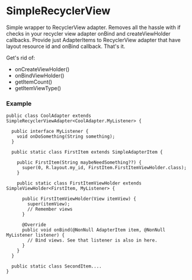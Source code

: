 # SimpleRecyclerView
Simple wrapper to RecyclerView adapter. Removes all the hassle with if checks in your recycler view adapter onBind and createViewHolder callbacks. Provide just AdapterItems to RecyclerView adapter that have layout resource id and onBind callback. That's it.

Get's rid of:
* onCreateViewHolder()
* onBindViewHolder()
* getItemCount()
* getItemViewType()

### Example

```
public class CoolAdapter extends SimpleRecyclerViewAdapter<CoolAdapter.MyListener> {

  public interface MyListener {
    void onDoSomething(String something);
  }
  
  public static class FirstItem extends SimpleAdapterItem {
  
    public FirstItem(String maybeNeedSomething??) {
      super(0, R.layout.my_id, FirstItem.FirstItemViewHolder.class);
    }
    
    public static class FirstItemViewHolder extends SimpleViewHolder<FirstItem, MyListener> {
    
      public FirstItemViewHolder(View itemView) {
        super(itemView);
        // Remember views
      }

      @Override
      public void onBind(@NonNull AdapterItem item, @NonNull MyListener listener) {
        // Bind views. See that listener is also in here.
      }
    }
  }
  
  public static class SecondItem....
}
```

